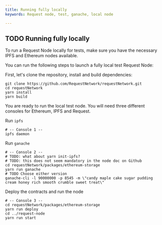 ```yaml
---
title: Running fully locally
keywords: Request node, test, ganache, local node

---
```


## TODO Running fully locally
To run a Request Node locally for tests, make sure you have the necessary IPFS and Ethereum nodes available.

You can run the following steps to launch a fully local test Request Node:

First, let's clone the repository, install and build dependencies:
```shell
git clone https://github.com/RequestNetwork/requestNetwork.git
cd requestNetwork
yarn install
yarn build
```

You are ready to run the local test node. You will need three different consoles for Ethereum, IPFS and Request.

Run `ipfs`
```shell
# -- Console 1 --
ipfs daemon
```

Run `ganache`
```shell
# -- Console 2 --
# TODO: what about yarn init-ipfs?
# TODO: this does not seem mandatory in the node doc on Github
cd requestNetwork/packages/ethereum-storage
yarn run ganache
# TODO Choose either version
ganache-cli -l 90000000 -p 8545 -m \"candy maple cake sugar pudding cream honey rich smooth crumble sweet treat\"
```

Deploy the contracts and run the node
```shell
# -- Console 3 --
cd requestNetwork/packages/ethereum-storage
yarn run deploy
cd ../request-node
yarn run start

